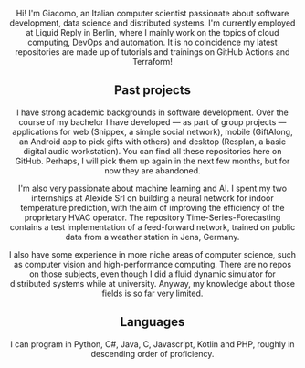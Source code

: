 <div align="center">
 
 Hi! I'm Giacomo, an Italian computer scientist passionate about software development, data science and distributed systems. I'm currently employed at Liquid Reply in Berlin, where I mainly work on the topics of cloud computing, DevOps and automation. It is no coincidence my latest repositories are made up of tutorials and trainings on GitHub Actions and Terraform!
 
## Past projects

 I have strong academic backgrounds in software development. Over the course of my bachelor I have developed — as part of group projects — applications for web (Snippex, a simple social network), mobile (GiftAlong, an Android app to pick gifts with others) and desktop (Resplan, a basic digital audio workstation). You can find all these repositories here on GitHub. Perhaps, I will pick them up again in the next few months, but for now they are abandoned.

 I'm also very passionate about machine learning and AI. I spent my two internships at Alexide Srl on building a neural network for indoor temperature prediction, with the aim of improving the efficiency of the proprietary HVAC operator. The repository Time-Series-Forecasting contains a test implementation of a feed-forward network, trained on public data from a weather station in Jena, Germany.

 I also have some experience in more niche areas of computer science, such as computer vision and high-performance computing. There are no repos on those subjects, even though I did a fluid dynamic simulator for distributed systems while at university. Anyway, my knowledge about those fields is so far very limited.
 
 ## Languages
 
 I can program in Python, C#, Java, C, Javascript, Kotlin and PHP, roughly in descending order of proficiency.
